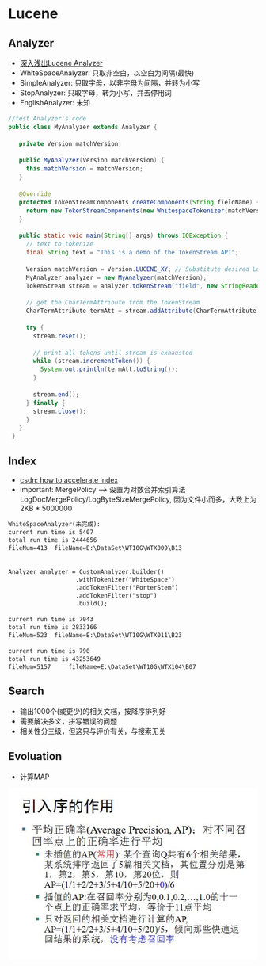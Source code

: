 # Lucene

## Analyzer
- [深入浅出Lucene Analyzer](http://grunt1223.iteye.com/blog/969197)
- WhiteSpaceAnalyzer: 只取非空白，以空白为间隔(最快)
- SimpleAnalyzer: 只取字母，以非字母为间隔，并转为小写
- StopAnalyzer: 只取字母，转为小写，并去停用词
- EnglishAnalyzer: 未知

```java
//test Analyzer's code
public class MyAnalyzer extends Analyzer {
 
   private Version matchVersion;
   
   public MyAnalyzer(Version matchVersion) {
     this.matchVersion = matchVersion;
   }
 
   @Override
   protected TokenStreamComponents createComponents(String fieldName) {
     return new TokenStreamComponents(new WhitespaceTokenizer(matchVersion));
   }
   
   public static void main(String[] args) throws IOException {
     // text to tokenize
     final String text = "This is a demo of the TokenStream API";
     
     Version matchVersion = Version.LUCENE_XY; // Substitute desired Lucene version for XY
     MyAnalyzer analyzer = new MyAnalyzer(matchVersion);
     TokenStream stream = analyzer.tokenStream("field", new StringReader(text));
     
     // get the CharTermAttribute from the TokenStream
     CharTermAttribute termAtt = stream.addAttribute(CharTermAttribute.class);
 
     try {
       stream.reset();
     
       // print all tokens until stream is exhausted
       while (stream.incrementToken()) {
         System.out.println(termAtt.toString());
       }
     
       stream.end();
     } finally {
       stream.close();
     }
   }
 }
 ```

## Index
- [csdn: how to accelerate index](http://blog.csdn.net/zengbin164/article/details/5996112)
- important: MergePolicy --> 设置为对数合并索引算法LogDocMergePolicy/LogByteSizeMergePolicy, 因为文件小而多，大致上为2KB * 5000000

```
WhiteSpaceAnalyzer(未完成):
current run time is 5407
total run time is 2444656
fileNum=413	 fileName=E:\DataSet\WT10G\WTX009\B13


Analyzer analyzer = CustomAnalyzer.builder()
	    		   .withTokenizer("WhiteSpace")
	    		   .addTokenFilter("PorterStem")
	    		   .addTokenFilter("stop")
	    		   .build();

current run time is 7043
total run time is 2833166
fileNum=523	 fileName=E:\DataSet\WT10G\WTX011\B23

current run time is 790
total run time is 43253649
fileNum=5157	 fileName=E:\DataSet\WT10G\WTX104\B07
```
## Search
- 输出1000个(或更少)的相关文档，按降序排列好
- 需要解决多义，拼写错误的问题
- 相关性分三级，但这只与评价有关，与搜索无关


## Evoluation
- 计算MAP

![](../MAP.JPG)
